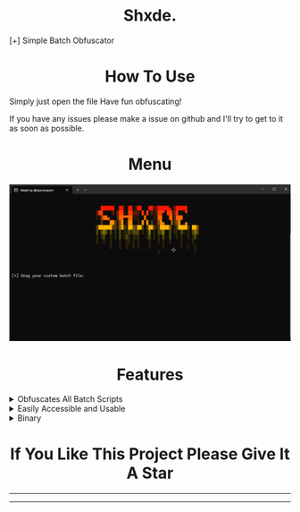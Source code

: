 <h1 align="center">
  Shxde.
</h1>
[+] Simple Batch Obfuscator

<h1 align="center">
  How To Use
</h1>
Simply just open the file
Have fun obfuscating!

If you have any issues please make a issue on github and I'll try to get to it as soon as possible.

<h1 align="center">
  Menu
</h1>

![MenuImage/Screenshot 2024-03-19 184127.png](MenuImage/Screenshot%202024-03-19%20184127.png)


<h1 align="center">
  Features
</h1>

<details>

<summary>Obfuscates All Batch Scripts</summary>

Due to the way the script is put together, it can obfuscate pretty much all batch scripts.

</details>

<details>

<summary>Easily Accessible and Usable</summary>

It has a user-friendly interface, aswell as the script being setup so anybody can understand how to use it.

</details>

<details>

<summary>Binary</summary>

It will duplicate your batch file and turn its source code into binary and random characters of code

</details>

<h1 align="center">
  If You Like This Project Please Give It A Star
</h1>

- - - - - - - - - -
- - - - - - - - - -
